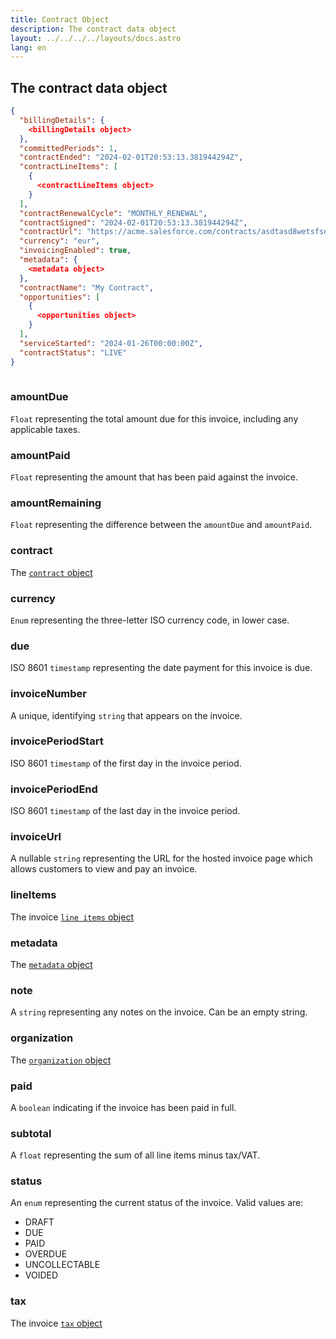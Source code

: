 ```yaml
---
title: Contract Object
description: The contract data object
layout: ../../../../layouts/docs.astro
lang: en
---
```



## The contract data object

```json
{
  "billingDetails": {
    <billingDetails object>  
  },
  "committedPeriods": 1,
  "contractEnded": "2024-02-01T20:53:13.381944294Z",
  "contractLineItems": [
    {
      <contractLineItems object>
    }
  ],
  "contractRenewalCycle": "MONTHLY_RENEWAL",
  "contractSigned": "2024-02-01T20:53:13.381944294Z",
  "contractUrl": "https://acme.salesforce.com/contracts/asdtasd8wetsfset3yasdt34tges",
  "currency": "eur",
  "invoicingEnabled": true,  
  "metadata": {
    <metadata object>
  },
  "contractName": "My Contract",
  "opportunities": [
    {
      <opportunities object>
    }
  ],
  "serviceStarted": "2024-01-26T00:00:00Z",
  "contractStatus": "LIVE"
}
  
```

### amountDue
`Float` representing the total amount due for this invoice, including any applicable taxes.

### amountPaid
`Float` representing the amount that has been paid against the invoice.

### amountRemaining
`Float` representing the difference between the `amountDue` and `amountPaid`.

### contract
The [`contract` object](contract-object)

### currency
`Enum` representing the three-letter ISO currency code, in lower case.

### due
ISO 8601 `timestamp` representing the date payment for this invoice is due.

### invoiceNumber
A unique, identifying `string` that appears on the invoice.

### invoicePeriodStart
ISO 8601 `timestamp` of the first day in the invoice period.

### invoicePeriodEnd
ISO 8601 `timestamp` of the last day in the invoice period.

### invoiceUrl
A nullable `string` representing the URL for the hosted invoice page which allows customers to view and pay an invoice.

### lineItems
The invoice [`line items` object](invoice-line-items-object)

### metadata
The [`metadata` object](metadata-object)

### note
A `string` representing any notes on the invoice.  Can be an empty string.

### organization
The [`organization` object](organization-object)

### paid
A `boolean` indicating if the invoice has been paid in full.

### subtotal
A `float` representing the sum of all line items minus tax/VAT.

### status
An `enum` representing the current status of the invoice.  Valid values are:
- DRAFT
- DUE
- PAID
- OVERDUE
- UNCOLLECTABLE
- VOIDED

### tax
The invoice [`tax` object](invoice-tax-object)

